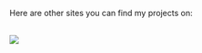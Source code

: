 Here are other sites you can find my projects on:

<br><a href="https://www.npmjs.com/~andre2xu"><img src="https://img.shields.io/badge/npm-https://www.npmjs.com/~andre2xu-gray?logo=npm&logoColor=ffffff&labelColor=ff0000" /></a>